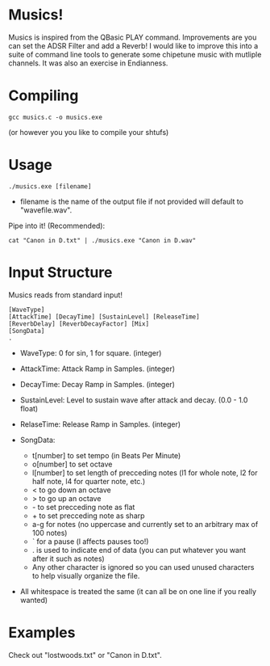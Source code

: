 # Musics!
Musics is inspired from the QBasic PLAY command.
Improvements are you can set the ADSR Filter and add a Reverb!
I would like to improve this into a suite of command line tools to generate some chipetune music with mutliple channels.
It was also an exercise in Endianness.

# Compiling
	gcc musics.c -o musics.exe
(or however you you like to compile your shtufs)

# Usage
	./musics.exe [filename]
* filename is the name of the output file if not provided will default to "wavefile.wav".

Pipe into it! (Recommended):

	cat "Canon in D.txt" | ./musics.exe "Canon in D.wav"

# Input Structure
Musics reads from standard input!

	[WaveType]
	[AttackTime] [DecayTime] [SustainLevel] [ReleaseTime]
	[ReverbDelay] [ReverbDecayFactor] [Mix]
	[SongData]
	.

* WaveType: 0 for sin, 1 for square. (integer)
* AttackTime: Attack Ramp in Samples. (integer)
* DecayTime: Decay Ramp in Samples. (integer)
* SustainLevel: Level to sustain wave after attack and decay. (0.0 - 1.0 float)
* RelaseTime: Release Ramp in Samples. (integer)

* SongData:
  * t[number] to set tempo (in Beats Per Minute)
  * o[number] to set octave
  * l[number] to set length of precceding notes (l1 for whole note, l2 for half note, l4 for quarter note, etc.)
  * < to go down an octave
  * \> to go up an octave
  * \- to set precceding note as flat
  * \+ to set precceding note as sharp
  * a-g for notes (no uppercase and currently set to an arbitrary max of 100 notes)
  * \` for a pause (l affects pauses too!)
  * . is used to indicate end of data (you can put whatever you want after it such as notes)
  * Any other character is ignored so you can used unused characters to help visually organize the file.
* All whitespace is treated the same (it can all be on one line if you really wanted)

# Examples
Check out "lostwoods.txt" or "Canon in D.txt".
